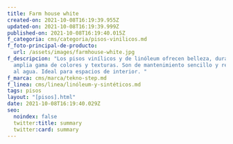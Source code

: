 ```yaml
---
title: Farm house white
created-on: 2021-10-08T16:19:39.955Z
updated-on: 2021-10-08T16:19:39.999Z
published-on: 2021-10-08T16:19:40.015Z
f_categoria: cms/categoria/pisos-vinilicos.md
f_foto-principal-de-producto:
  url: /assets/images/farmhouse-white.jpg
f_descripcion: "Los pisos vinílicos y de linóleum ofrecen belleza, durabilidad y
  amplia gama de colores y texturas. Son de mantenimiento sencillo y resistentes
  al agua. Ideal para espacios de interior. "
f_marca: cms/marca/tekno-step.md
f_linea: cms/linea/linóleum-y-sintéticos.md
tags: pisos
layout: "[pisos].html"
date: 2021-10-08T16:19:40.029Z
seo:
  noindex: false
  twitter:title: summary
  twitter:card: summary
---
```

